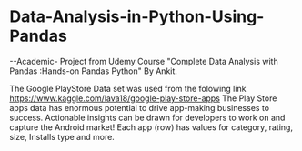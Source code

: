 # Data-Analysis-in-Python-Using-Pandas
--Academic- Project from Udemy Course "Complete Data Analysis with Pandas :Hands-on Pandas Python" By Ankit.

The Google PlayStore Data set was used from the folowing link https://www.kaggle.com/lava18/google-play-store-apps
The Play Store apps data has enormous potential to drive app-making businesses to success. Actionable insights can be drawn for developers to work on and capture the Android market! Each app (row) has values for category, rating, size, Installs type and more.
